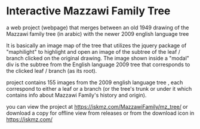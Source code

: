 # Interactive Mazzawi Family Tree

a web project (webpage) that merges between an old 1949 drawing of the Mazzawi family tree (in arabic) with the newer 2009 english language tree

It is basically an image map of the tree that utilizes the jquery package of "maphilight" to highlight and open an image of the subtree of the leaf / branch clicked on the original drawing.  The image shown inside a "modal" div is the subtree from the English language 2009 tree that corresponds to the clicked leaf / branch (as its root).

project contains 155 images from the 2009 english language tree , each correspond to either a leaf or a branch (or the tree's trunk or under it which contains info about Mazzawi Family's history and origin).

you can view the project at https://iskmz.com/MazzawiFamily/mz_tree/
or download a copy for offline view from releases or from the download icon in https://iskmz.com/
